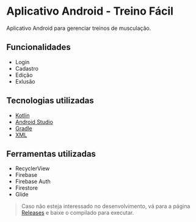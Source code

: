 # Aplicativo Android - Treino Fácil



Aplicativo Android para gerenciar treinos de musculação.



## Funcionalidades

* Login 
* Cadastro
* Edição
* Exlusão


## Tecnologias utilizadas

* [Kotlin](https://kotlinlang.org/) 
* [Android Studio](https://developer.android.com/studio) 
* [Gradle](https://gradle.org/) 
* [XML](https://fontawesome.com/) 

## Ferramentas utilizadas

* RecyclerView
* Firebase
* Firebase Auth
* Firestore
* Glide

> Caso não esteja interessado no desenvolvimento, vá para a página [Releases](https://github.com/thibbatista/firebase/releases) e baixe o compilado para executar.
